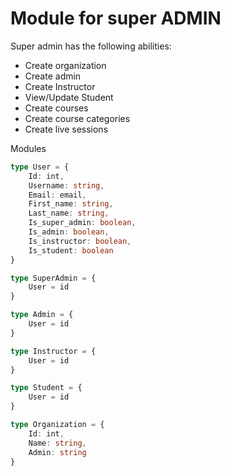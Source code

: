 # Module for super ADMIN

Super admin has the following abilities:
- Create organization
- Create admin
- Create Instructor
- View/Update Student
- Create courses
- Create course categories
- Create live sessions

Modules
```ts
type User = {
	Id: int,
	Username: string,
	Email: email,
	First_name: string,
	Last_name: string,
	Is_super_admin: boolean,
	Is_admin: boolean,
	Is_instructor: boolean,
	Is_student: boolean
}

type SuperAdmin = {
	User = id
}

type Admin = {
	User = id
}

type Instructor = {
	User = id
}

type Student = {
	User = id
}

type Organization = {
	Id: int,
	Name: string,
	Admin: string
}
```
